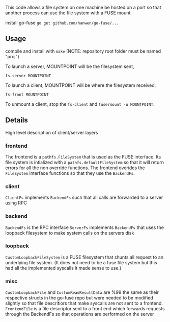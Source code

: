 This code allows a file system on one machine be hosted on a port so that another process can use the file system with a FUSE mount.  

install go-fuse `go get github.com/hanwen/go-fuse/...`

## Usage
compile and install with `make` (NOTE: repository root folder must be named "proj")

To launch a server, MOUNTPOINT will be the filesystem sent,
```
fs-server MOUNTPOINT
```

To launch a client, MOUNTPOINT will be where the filesystem received,
```
fs-front MOUNTPOINT
```
To unmount a client, stop the `fs-client` and `fusermount -u MOUNTPOINT`.


## Details 
High level description of client/server layers

### frontend
The frontend is a `pathfs.FileSystem` that is used as the FUSE interface.  Its file system is intialized with a `pathfs.defaultFileSystem` so that it will return errors for all the non override functions.  The frontend overides the `FileSystem` interface functions so that they use the `BackendFs`. 

### client
`ClientFs` implements `BackendFs` such that all calls are forwarded to a server using RPC

### backend
`BackendFs` is the RPC interface
`ServerFs` implements `BackendFs` that uses the loopback filesystem to make system calls on the servers disk

### loopback
`CustomLoopbackFileSystem` is a FUSE filesystem that shunts all request to an underlying file system. (It does not need to be a fuse file system but this had all the implemented syscalls it made sense to use.)

### misc
`CustomLoopbackFile` and `CustomReadResultData` are %99 the same as their respective structs in the go-fuse repo but were needed to be modified slightly so that file descritiors that make syscalls are not sent to a frontend.  `FrontendFile` is a file descriptor sent to a front end which forwards requests through the BackendFs so that operations are performed on the server 
